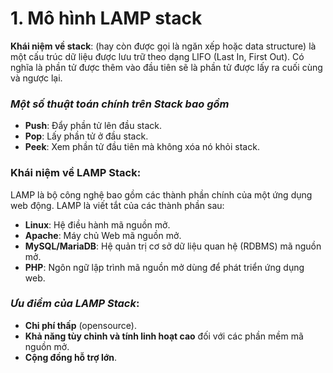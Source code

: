# 1. Mô hình LAMP stack

**Khái niệm về stack**: (hay còn được gọi là ngăn xếp hoặc data structure) là một cấu trúc dữ liệu được lưu trữ theo dạng LIFO (Last In, First Out). Có nghĩa là phần tử được thêm vào đầu tiên sẽ là phần tử được lấy ra cuối cùng và ngược lại.

### *Một số thuật toán chính trên Stack bao gồm*
  + **Push**: Đẩy phần tử lên đầu stack.
  + **Pop**: Lấy phần tử ở đầu stack.
  + **Peek**: Xem phần tử đầu tiên mà không xóa nó khỏi stack.

### **Khái niệm về LAMP Stack**: 
LAMP là bộ công nghệ bao gồm các thành phần chính của một ứng dụng web động. LAMP là viết tắt của các thành phần sau:
  + **Linux**: Hệ điều hành mã nguồn mở.
  + **Apache**: Máy chủ Web mã nguồn mở.
  + **MySQL/MariaDB**: Hệ quản trị cơ sở dữ liệu quan hệ (RDBMS) mã nguồn mở.
  + **PHP**: Ngôn ngữ lập trình mã nguồn mở dùng để phát triển ứng dụng web.

### *Ưu điểm của LAMP Stack*:
  + **Chi phí thấp** (opensource).
  + **Khả năng tùy chỉnh và tính linh hoạt cao** đối với các phần mềm mã nguồn mở.
  + **Cộng đồng hỗ trợ lớn**.

